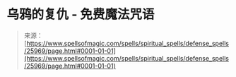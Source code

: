 <!--yml

分类：未分类

日期：2024年06月12日 19:13:20

-->

# 乌鸦的复仇 - 免费魔法咒语

> 来源：[https://www.spellsofmagic.com/spells/spiritual_spells/defense_spells/25969/page.html#0001-01-01](https://www.spellsofmagic.com/spells/spiritual_spells/defense_spells/25969/page.html#0001-01-01)
